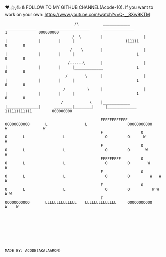
❤️,⚝,👍 & FOLLOW TO MY GITHUB CHANNEL(Acode-10).
If you want to work on your own:
https://www.youtube.com/watch?v=Q-__8Xw9KTM
                        
                                   
                                   
                                   
                                   
                                   /\           ____________       ______________       _________________      ______________               1              000000000
                                  /  \         |                  |              |              |        |     |                       111111              0       0
                                 /    \        |                  |              |              |        |     |                            1              0       0
                                /------\       |                  |              |              |        |     |_____________               1              0       0
                               /        \      |                  |              |              |        |     |                            1              0       0
                              /          \     |                  |              |              |        |     |                            1              0       0
                             /            \    |____________      |______________|      ________|________|     |_____________         111111111111         000000000                             

                                               FFFFFFFFFFFF      OOOOOOOOOOO       L                 L                  OOOOOOOOOOO     W                W
                                               F                 O         O       L                 L                  O         O      W              W
                                               F                 O         O       L                 L                  O         O       W            W
                                               FFFFFFFFF         O         O       L                 L                  O         O        W          W
                                               F                 O         O       L                 L                  O         O         W   W    W
                                               F                 O         O       L                 L                  O         O          W W  W W
                                               F                 OOOOOOOOOOO       LLLLLLLLLLLLLL    LLLLLLLLLLLLLL     OOOOOOOOOOO           W    W








                                                                                                                                                                                               MADE BY: ACODE(AKA:AARON)
